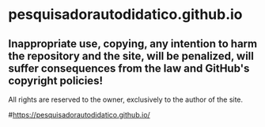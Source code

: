 # pesquisadorautodidatico.github.io
## Inappropriate use, copying, any intention to harm the repository and the site, will be penalized, will suffer consequences from the law and GitHub's copyright policies!
All rights are reserved to the owner, exclusively to the author of the site.

#https://pesquisadorautodidatico.github.io/
